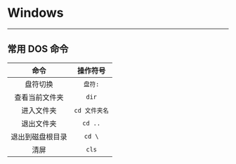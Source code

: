 # Windows

---

## 常用 DOS 命令

|       命令       |    操作符号     |
| :--------------: | :-------------: |
|     盘符切换     |    ``盘符:``    |
|  查看当前文件夹  |     ``dir``     |
|    进入文件夹    | ``cd 文件夹名`` |
|    退出文件夹    |    ``cd ..``    |
| 退出到磁盘根目录 |    ``cd \``     |
|       清屏       |     ``cls``     |

